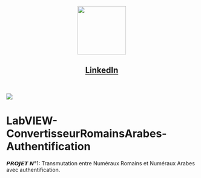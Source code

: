 <p align="center">
<img src="https://upload.wikimedia.org/wikipedia/commons/c/ca/LinkedIn_logo_initials.png" height="128">
  <h2 align="center"><a href="https://www.linkedin.com/in/cheniki-faraj-%F0%9F%91%A8%E2%80%8D%F0%9F%92%BB-575a352b7/">LinkedIn</a></h2>
</p>

<br>


![](https://i.imgur.com/waxVImv.png)


# LabVIEW-ConvertisseurRomainsArabes-Authentification
𝙋𝙍𝙊𝙅𝙀𝙏 𝙉°1: Transmutation entre Numéraux Romains et Numéraux Arabes avec authentification.
